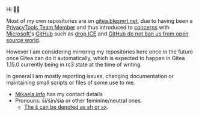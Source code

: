 Hi 👋🏻

Most of my own repositories are on [gitea.blesmrt.net](https://gitea.blesmrt.net/mikaela?tab=activity),
due to having been a [PrivacyTools Team Member](https://privacytools.io/about/)
and thus introduced to [concerns](https://github.com/privacytools/privacytools.io/issues/763) with [Microsoft'](https://github.com/privacytools/privacytools.io/issues/843)s [GitHub](https://github.com/privacytools/privacytools.io/issues/1062) such as [drop ICE](https://github.com/selfagency/microsoft-drop-ice)
and [GitHub do not ban us from open source world](https://github.com/1995parham/github-do-not-ban-us).

However I am considering mirroring my repositories here once in the future
once Gitea can do it automatically, which is expected to happen in Gitea 1.15.0
currently being in rc3 state at the time of writing.

In general I am mostly reporting issues, changing documentation or maintaining
small scripts or files of some use to me.

* [Mikaela.info](https://mikaela.info/) has my contact details
* Pronouns: ŝi/ŝin/ŝia or other feminine/neutral ones.
  * [The ŝ can be denoted as sh or sx](https://en.wikipedia.org/wiki/Substitutions_of_the_Esperanto_alphabet).
